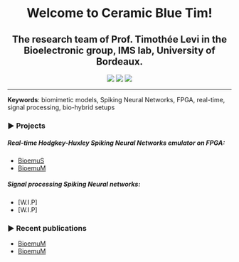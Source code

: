 <h1 align="center">Welcome to Ceramic Blue Tim!</h1>
<h2 align="center">The research team of Prof. Timothée Levi in the Bioelectronic group, IMS lab, University of Bordeaux.</h2>
<p align="center">
  <img src="https://img.shields.io/badge/Focus-Neuromorphic engineering-blue" />
  <img src="https://img.shields.io/badge/Location-France-blue" />
  <img src="https://img.shields.io/badge/Languages-French%20%26%20English%20%26%20Japanese-blue" />
</p>
<hr/>

**Keywords**: biomimetic models, Spiking Neural Networks, FPGA, real-time, signal processing, bio-hybrid setups

### ► Projects

##### Real-time Hodgkey-Huxley Spiking Neural Networks emulator on FPGA:
* [BioemuS](https://github.com/Ceramic-Blue-Tim/bioemus)
* [BioemuM](https://github.com/Ceramic-Blue-Tim/bioemum)

##### Signal processing Spiking Neural networks:
* [W.I.P]
* [W.I.P]


### ► Recent publications
* [BioemuM](https://doi.org/10.1038/s41467-024-48905-x)
* [BioemuM](https://doi.org/10.3389/fnins.2024.1457774)

